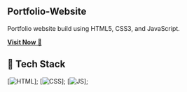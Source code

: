 ## Portfolio-Website
Portfolio website build using HTML5, CSS3, and JavaScript.

<a href="https://goelshivi04.github.io/" target="_blank">**Visit Now** 🚀</a>


## 📌 Tech Stack
[![HTML](https://img.shields.io/badge/html5%20-%23E34F26.svg?&style=for-the-badge&logo=html5&logoColor=white)];
[![CSS](https://img.shields.io/badge/css3%20-%231572B6.svg?&style=for-the-badge&logo=css3&logoColor=white)];
[![JS](https://img.shields.io/badge/javascript%20-%23323330.svg?&style=for-the-badge&logo=javascript&logoColor=%23F7DF1E)];

